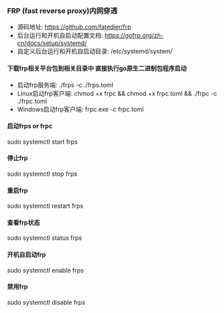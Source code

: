 ### FRP (fast reverse proxy)内网穿透

- 源码地址: https://github.com/fatedier/frp
- 后台运行和开机自启动配置文档: https://gofrp.org/zh-cn/docs/setup/systemd/
- 自定义后台运行和开机自启动目录: /etc/systemd/system/

#### 下载frp相关平台包到相关目录中  直接执行go原生二进制包程序启动

- 启动frp服务端: ./frps -c ./frps.toml
- Linux启动frp客户端: chmod +x frpc &&  chmod +x frpc.toml && ./frpc -c ./frpc.toml
- Windows启动frp客户端: frpc.exe -c frpc.toml

#### 启动frps or frpc
sudo systemctl start frps

#### 停止frp
sudo systemctl stop frps

#### 重启frp
sudo systemctl restart frps

#### 查看frp状态
sudo systemctl status frps

#### 开机自启动frp
sudo systemctl enable frps

#### 禁用frp
sudo systemctl disable frps